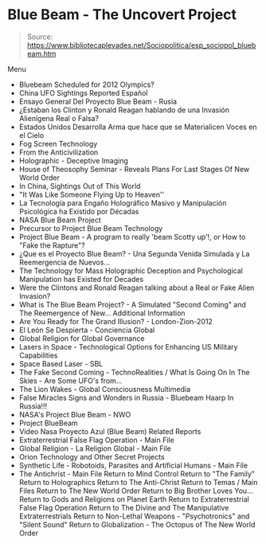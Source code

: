 # Blue Beam - The Uncovert Project

> Source: https://www.bibliotecapleyades.net/Sociopolitica/esp_sociopol_bluebeam.htm

Menu
- Bluebeam Scheduled for 2012 Olympics?
- China UFO Sightings Reported
Español
- Ensayo General Del Proyecto Blue Beam - Rusia
- ¿Estaban los Clinton y Ronald Reagan hablando de una Invasión Alienígena Real o Falsa?
- Estados Unidos Desarrolla Arma que hace que se Materialicen Voces en el Cielo
- Fog Screen Technology
- From the Anticivilization
- Holographic - Deceptive Imaging
- House of Theosophy Seminar - Reveals Plans For Last Stages Of New World Order
- In China, Sightings Out of This World
- "It Was Like Someone Flying Up to Heaven''
- La Tecnología para Engaño Holográfico Masivo y Manipulación Psicológica ha Existido por Décadas
- NASA Blue Beam Project
- Precursor to Project Blue Beam Technology
- Project Blue Beam - A program to really 'beam Scotty up'!, or How to "Fake the Rapture"?
- ¿Que es el Proyecto Blue Beam? - Una Segunda Venida Simulada y La Reemergencia de Nuevos...
- The Technology for Mass Holographic Deception and Psychological Manipulation has Existed for Decades
- Were the Clintons and Ronald Reagan talking about a Real or Fake Alien Invasion?
- What is The Blue Beam Project? - A Simulated "Second Coming" and The Reemergence of New...
Additional Information
- Are You Ready for The Grand Illusion? - London-Zion-2012
- El León Se Despierta - Conciencia Global
- Global Religion for Global Governance
- Lasers in Space - Technological Options for Enhancing US Military Capabilities
- Space Based Laser - SBL
- The Fake Second Coming - TechnoRealities / What Is Going On In The Skies - Are Some UFO's from...
- The Lion Wakes - Global Consciousness
Multimedia
- False Miracles Signs and Wonders in Russia - Bluebeam Haarp In Russia!!!
- NASA's Project Blue Beam - NWO
- Project BlueBeam
- Video Nasa Proyecto Azul (Blue Beam)
Related Reports
- Extraterrestrial False Flag Operation - Main File
- Global Religion - La Religion Global - Main File
- Orion Technology and Other Secret Projects
- Synthetic Life - Robotoids, Parasites and Artificial Humans - Main File
- The Antichrist - Main File
Return to Mind Control
Return to "The Family"
Return to Holographics
Return to The Anti-Christ
Return to Temas / Main Files
Return to The New World Order
Return to Big Brother Loves You...
Return to Gods and Religions on Planet Earth
Return to Extraterrestrial False Flag Operation
Return to The Divine and The Manipulative Extraterrestrials
Return to Non-Lethal Weapons - "Psychotronics" and "Silent Sound"
Return to Globalization - The Octopus of The New World Order
